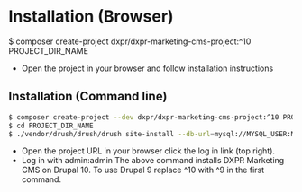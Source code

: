 # Installation (Browser)

$ composer create-project dxpr/dxpr-marketing-cms-project:^10 PROJECT_DIR_NAME
* Open the project in your browser and follow installation instructions

## Installation (Command line)

```bash
$ composer create-project --dev dxpr/dxpr-marketing-cms-project:^10 PROJECT_DIR_NAME
$ cd PROJECT_DIR_NAME
$ ./vendor/drush/drush/drush site-install --db-url=mysql://MYSQL_USER:MYSQL_PASSWORD@localhost:3306/DATABASE_NAME --account-pass=admin -y -v
```
* Open the project URL in your browser click the log in link (top right). 
* Log in with admin:admin
The above command installs DXPR Marketing CMS on Drupal 10. To use Drupal 9 replace ^10 with ^9 in the first command.

